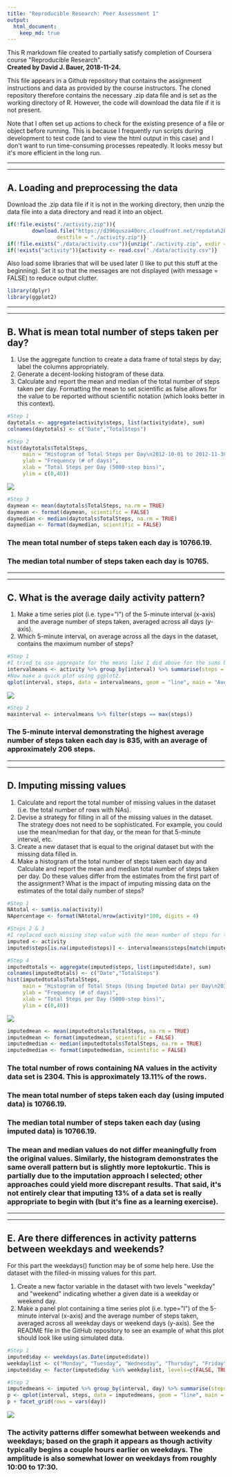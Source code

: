 ```yaml
---
title: "Reproducible Research: Peer Assessment 1"
output: 
  html_document:
    keep_md: true
---
```

This R markdown file created to partially satisfy completion of Coursera course 
"Reproducible Research".\
**Created by David J. Bauer, 2018-11-24.**

This file appears in a Github repository that contains the assignment instructions 
and data as provided by the course instructors. The cloned repository therefore 
contains the necessary .zip data file and is set as the working directory of R. 
However, the code will download the data file if it is not present.

Note that I often set up actions to check for the existing presence of a file or 
object before running. This is because I frequently run scripts during development 
to test code (and to view the html output in this case) and I don't want to run 
time-consuming processes repeatedly. It looks messy but it's more efficient in 
the long run.

--------------------------------------------------------------------------------
--------------------------------------------------------------------------------

## A. Loading and preprocessing the data
Download the .zip data file if it is not in the working directory, then unzip the data file into a data directory and read it into an object.


```r
if(!file.exists("./activity.zip")){
        download.file("https://d396qusza40orc.cloudfront.net/repdata%2Fdata%2Factivity.zip",
                destfile = "./activity.zip")}
if(!file.exists("./data/activity.csv")){unzip("./activity.zip", exdir = "./data")}
if(!exists("activity")){activity <- read.csv("./data/activity.csv")}
```

Also load some libraries that will be used later (I like to put this stuff at the beginning). Set it so that the messages are not displayed (with message = FALSE) to reduce output clutter.


```r
library(dplyr)
library(ggplot2)
```

--------------------------------------------------------------------------------
--------------------------------------------------------------------------------

## B. What is mean total number of steps taken per day?
1. Use the aggregate function to create a data frame of total steps by day; 
label the columns appropriately.
2. Generate a decent-looking histogram of these data.
3. Calculate and report the mean and median of the total number of steps taken 
per day. Formatting the mean to set scientific as false allows for the value to
be reported without scientific notation (which looks better in this context).


```r
#Step 1
daytotals <- aggregate(activity$steps, list(activity$date), sum)
colnames(daytotals) <- c("Date","TotalSteps")

#Step 2
hist(daytotals$TotalSteps, 
     main = "Histogram of Total Steps per Day\n2012-10-01 to 2012-11-30",
     ylab = "Frequency (# of days)",   
     xlab = "Total Steps per Day (5000-step bins)",
     ylim = c(0,40))
```

![](PA1_template_files/figure-html/unnamed-chunk-3-1.png)<!-- -->

```r
#Step 3
daymean <- mean(daytotals$TotalSteps, na.rm = TRUE)
daymean <- format(daymean, scientific = FALSE)
daymedian <- median(daytotals$TotalSteps, na.rm = TRUE)
daymedian <- format(daymedian, scientific = FALSE)
```

### The mean total number of steps taken each day is **10766.19**.
### The median total number of steps taken each day is **10765**.

--------------------------------------------------------------------------------
--------------------------------------------------------------------------------

## C. What is the average daily activity pattern?
1. Make a time series plot (i.e. type="l") of the 5-minute interval (x-axis) and the average number of steps taken, averaged across all days (y-axis).
2. Which 5-minute interval, on average across all the days in the dataset, contains the maximum number of steps?


```r
#Step 1
#I tried to use aggregate for the means like I did above for the sums but couldn't get it to deal with NA values properly so I used dplyr instead.
intervalmeans <- activity %>% group_by(interval) %>% summarise(steps = mean(steps, na.rm = TRUE))
#Now make a quick plot using ggplot2.
qplot(interval, steps, data = intervalmeans, geom = "line", main = "Average Steps by Interval\nAcross Days (2012-10-01 to 2012-11-30)", ylab = "Average Steps (#)", xlab = "Interval (5-minute increments)")
```

![](PA1_template_files/figure-html/unnamed-chunk-4-1.png)<!-- -->

```r
#Step 2
maxinterval <- intervalmeans %>% filter(steps == max(steps))
```

### The 5-minute interval demonstrating the highest average number of steps taken each day is **835**, with an average of approximately **206** steps.

--------------------------------------------------------------------------------
--------------------------------------------------------------------------------

## D. Imputing missing values
1. Calculate and report the total number of missing values in the dataset (i.e. the total number of rows with NAs).
2. Devise a strategy for filling in all of the missing values in the dataset. The strategy does not need to be sophisticated. For example, you could use the mean/median for that day, or the mean for that 5-minute interval, etc.
3. Create a new dataset that is equal to the original dataset but with the missing data filled in.
4. Make a histogram of the total number of steps taken each day and Calculate and report the mean and median total number of steps taken per day. Do these values differ from the estimates from the first part of the assignment? What is the impact of imputing missing data on the estimates of the total daily number of steps?


```r
#Step 1
NAtotal <- sum(is.na(activity))
NApercentage <- format(NAtotal/nrow(activity)*100, digits = 4)

#Steps 2 & 3
#I replaced each missing step value with the mean number of steps for that 5-minute interval across days. These values were generated in the intervalmeans object. I matched the step values using the interval value, which serves as a key. Source of code help: https://stackoverflow.com/a/24847541/10500391.
imputed <- activity
imputed$steps[is.na(imputed$steps)] <- intervalmeans$steps[match(imputed$interval[is.na(imputed$steps)], intervalmeans$interval)]

#Step 4
imputedtotals <- aggregate(imputed$steps, list(imputed$date), sum)
colnames(imputedtotals) <- c("Date","TotalSteps")
hist(imputedtotals$TotalSteps, 
     main = "Histogram of Total Steps (Using Imputed Data) per Day\n2012-10-01 to 2012-11-30",
     ylab = "Frequency (# of days)",   
     xlab = "Total Steps per Day (5000-step bins)",
     ylim = c(0,40))
```

![](PA1_template_files/figure-html/unnamed-chunk-5-1.png)<!-- -->

```r
imputedmean <- mean(imputedtotals$TotalSteps, na.rm = TRUE)
imputedmean <- format(imputedmean, scientific = FALSE)
imputedmedian <- median(imputedtotals$TotalSteps, na.rm = TRUE)
imputedmedian <- format(imputedmedian, scientific = FALSE)
```

### The total number of rows containing NA values in the activity data set is **2304**. This is approximately **13.11%** of the rows.

### The mean total number of steps taken each day (using imputed data) is **10766.19**.
### The median total number of steps taken each day (using imputed data) is **10766.19**.

### The mean and median values do not differ meaningfully from the original values. Similarly, the histogram demonstrates the same overall pattern but is slightly more leptokurtic. This is partially due to the imputation approach I selected; other approaches could yield more discrepant results. That said, it's not entirely clear that imputing 13% of a data set is really appropriate to begin with (but it's fine as a learning exercise). 

--------------------------------------------------------------------------------
--------------------------------------------------------------------------------

## E. Are there differences in activity patterns between weekdays and weekends?

For this part the weekdays() function may be of some help here. Use the dataset with the filled-in missing values for this part.

1. Create a new factor variable in the dataset with two levels "weekday" and "weekend" indicating whether a given date is a weekday or weekend day.
2. Make a panel plot containing a time series plot (i.e. type="l") of the 5-minute interval (x-axis) and the average number of steps taken, averaged across all weekday days or weekend days (y-axis). See the README file in the GitHub repository to see an example of what this plot should look like using simulated data.


```r
#Step 1
imputed$day <- weekdays(as.Date(imputed$date))
weekdaylist <- c("Monday", "Tuesday", "Wednesday", "Thursday", "Friday")
imputed$day <- factor(imputed$day %in% weekdaylist, levels=c(FALSE, TRUE), labels=c('weekend', 'weekday'))

#Step 2
imputedmeans <- imputed %>% group_by(interval, day) %>% summarise(steps = mean(steps, na.rm = TRUE))
p <- qplot(interval, steps, data = imputedmeans, geom = "line", main = "Average Steps by Interval (Using Imputed Data)\nAcross Days (2012-10-01 to 2012-11-30)\nBy Weekend/Weekday", ylab = "Average Steps (#)", xlab = "Interval (5-minute increments)")
p + facet_grid(rows = vars(day))
```

![](PA1_template_files/figure-html/unnamed-chunk-6-1.png)<!-- -->

### The activity patterns differ somewhat between weekends and weekdays; based on the graph it appears as though activity typically begins a couple hours earlier on weekdays. The amplitude is also somewhat lower on weekdays from roughly 10:00 to 17:30.

